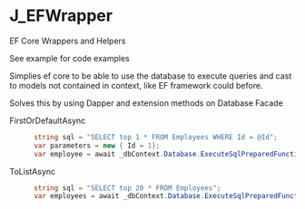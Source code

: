# J_EFWrapper
EF Core Wrappers and Helpers


See example for code examples

Simplies ef core to be able to use the database to execute queries and cast to models not contained in context, like EF framework could before.

Solves this by using Dapper and extension methods on Database Facade

FirstOrDefaultAsync
```csharp
      string sql = "SELECT top 1 * FROM Employees WHERE Id = @Id";
      var parameters = new { Id = 1};
      var employee = await _dbContext.Database.ExecuteSqlPreparedFunction<Employee>(sql, parameters).FirstOrDefaultAsync();

```


ToListAsync
```csharp
      string sql = "SELECT top 20 * FROM Employees";
      var employees = await _dbContext.Database.ExecuteSqlPreparedFunction<Employee>(sql, new object[] { }).ToListAsync();
```
